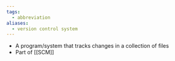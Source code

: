 ```yaml
---
tags:
  - abbreviation
aliases:
  - version control system
---
```

- A program/system that tracks changes in a collection of files
- Part of [[SCM]]